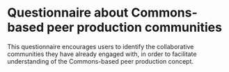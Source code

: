 # Questionnaire about Commons-based peer production communities

This questionnaire encourages users to identify the collaborative communities they have already engaged with, in order to facilitate understanding of the Commons-based peer production concept. 


